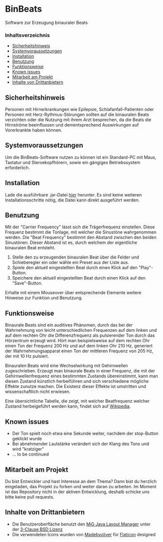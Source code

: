# BinBeats
Software zur Erzeugung binauraler Beats

### Inhaltsverzeichnis

- [Sicherheitshinweis](#sicherheitshinweis)
- [Systemvoraussetzungen](#systemvoraussetzungen)
- [Installation](#installation)
- [Benutzung](#benutzung)
- [Funktionsweise](#funktionsweise)
- [Known issues](#known-issues)
- [Mitarbeit am Projekt](#mitarbeit-am-projekt)
- [Inhalte von Drittanbietern](#inhalte-von-drittanbietern)

## Sicherheitshinweis
Personen mit Hirnerkrankungen wie Epilepsie, Schlafanfall-Patienten oder Personen mit Herz-Rythmus-Störungen sollten auf die binauralen Beats verzichten oder die Nutzung mit ihrem Arzt besprechen, da die Beats die Hirnströme beeinflussen und dementsprechend Auswirkungen auf Vorerkrankte haben können.

## Systemvoraussetzungen
Um die BinBeats-Software nutzen zu können ist ein Standard-PC mit Maus, Tastatur und Steroekopfhörern, sowie ein gängiges Betriebssystem erforderlich.

## Installation
Lade die ausführbare .jar-Datei [hier](https://github.com/AlexNitter/BinBeats/blob/master/build/BinBeats.jar) herunter. Es sind keine weiteren Installationsschritte nötig, die Datei kann direkt ausgeführt werden.

## Benutzung

Mit der "Carrier Frequency" lässt sich die Trägerfrequenz einstellen. Diese Frequenz bestimmt die Tonlage, mit welcher die Sinustöne wahrgenommen werden. Die "Beat Frequency" bestimmt den Abstand zwischen den beiden Sinustönen. Dieser Abstand ist es, durch welchem der eigentliche binauralen Beat entsteht.

1. Stelle den zu erzeugenden binauralen Beat über die Felder und Schieberegler ein oder wähle ein Preset aus der Liste aus.
2. Spiele den aktuell eingestellten Beat durch einen Klick auf den "Play"-Button.
3. Speichere den aktuell eingestellten Beat durch einen Klick auf den "Save"-Button.

Erhalte mit einem Mouseover über entsprechende Elemente weitere Hinweise zur Funktion und Benutzung.

## Funktionsweise
Binaurale Beats sind ein auditives Phänomen, durch das bei der Wahrnehmung von leicht unterschiedlichen Frequenzen auf dem linken und auf dem rechten Ohr die Differenzfrequenz als pulsierender Ton durch das Hörzentrum erzeugt wird.
Hört man beispielsweise auf dem rechten Ohr einen Ton der Frequenz 200 Hz und auf dem linken Ohr 210 Hz, generiert der Wahrnehmungsapparat einen Ton der mittleren Frequenz von 205 Hz, der mit 10 Hz pulsiert.

Binauralen Beats wird eine Wechselwirkung mit Gehirnwellen zugeschrieben. Erzeugt man binaurale Beats in einer Frequenz, die mit der Gehirnwellenfrequenz eines bestimmten Zustands übereinstimmt, kann man diesen Zustand künstlich herbeiführen und sich verschiedene mögliche Effekte zunutze machen. Die Existenz dieser Effekte ist umstritten und wissenschaftlich nicht erwiesen.

Eine übersichtliche Tabelle, die zeigt, mit welcher Beatfrequenz welcher Zustand herbeigeführt werden kann, findet sich auf [Wikipedia](https://de.wikipedia.org/wiki/Elektroenzephalografie#Beeinflussung_der_Gehirnwellen).

## Known issues
- Der Ton spielt noch etwa eine Sekunde weiter, nachdem der stop-Button geklickt wurde
- Bei abnehmender Lautstärke verändert sich der Klang des Tons und wird "kratziger"
- ... to be continued

## Mitarbeit am Projekt
Du bist Entwickler und hast Interesse an dem Thema? Dann bist du herzlich eingeladen, das Projekt zu forken und weiter daran zu arbeiten. Im Moment ist das Repository nicht in der aktiven Entwicklung, deshalb schicke uns bitte keine pull requests.

## Inhalte von Drittanbietern
* Die Benutzeroberfläche benutzt den [MiG Java Layout Manager](http://miglayout.com/) unter der [3-Clause BSD Lizenz](https://opensource.org/licenses/BSD-3-Clause)
* Die verwendeten Icons wurden von [Madebyoliver](http://www.flaticon.com/authors/madebyoliver) für [Flaticon](http://www.flaticon.com/packs/essential-collection) designed
